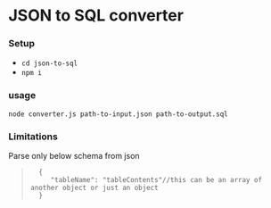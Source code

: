 # JSON to SQL converter

### Setup
* `cd json-to-sql`
*  `npm i`

### usage
`node converter.js path-to-input.json path-to-output.sql`

### Limitations

Parse only below schema from json
>       {
>          "tableName": "tableContents"//this can be an array of another object or just an object
>       }